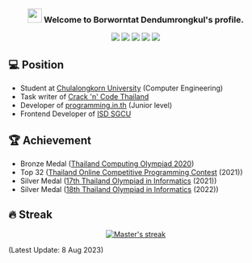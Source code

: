 <h3 align="center">
  <img src="https://media.giphy.com/media/hvRJCLFzcasrR4ia7z/giphy.gif" width="28">
  Welcome to Borworntat Dendumrongkul's profile.
</h3>

<p align="center">
<a href="https://instagram.com/iicxx.exe_"><img src="https://img.shields.io/badge/iicxx.exe_-%23E4405F.svg?style=for-the-badge&logo=Instagram&logoColor=white"></a>
<a href="https://twitter.com/_ibwt"><img src="https://img.shields.io/badge/_ibwt-%231DA1F2.svg?style=for-the-badge&logo=Twitter&logoColor=white"></a>
<a href="mailto:borworntat.d@gmail.com"><img src="https://img.shields.io/badge/Gmail-D14836?style=for-the-badge&logo=gmail&logoColor=white"></a>
<a href="https://facebook.com/borworntat.d"><img src="https://img.shields.io/badge/Facebook-%231877F2.svg?style=for-the-badge&logo=Facebook&logoColor=white"></a>
<img src="https://img.shields.io/badge/Borworntat-%2300AFF0.svg?style=for-the-badge&logo=Skype&logoColor=white">
</p>

## :computer:	Position
- Student at [Chulalongkorn University](https://www.chula.ac.th/) (Computer Engineering)
- Task writer of [Crack 'n' Code Thailand](https://crackncode.org/)
- Developer of [programming.in.th](https://programming.in.th) (Junior level)
- Frontend Developer of [ISD SGCU](https:/github.com/isd-sgcu)

## :trophy: Achievement
- Bronze Medal ([Thailand Computing Olympiad 2020](https://thaco.tech/))
- Top 32 ([Thailand Online Competitive Programming Contest](https://tocpc.codes/) (2021))
- Silver Medal ([17th Thailand Olympiad in Informatics](https://www.facebook.com/%E0%B8%81%E0%B8%B2%E0%B8%A3%E0%B9%81%E0%B8%82%E0%B9%88%E0%B8%87%E0%B8%82%E0%B8%B1%E0%B8%99%E0%B8%84%E0%B8%AD%E0%B8%A1%E0%B8%9E%E0%B8%B4%E0%B8%A7%E0%B9%80%E0%B8%95%E0%B8%AD%E0%B8%A3%E0%B9%8C%E0%B9%82%E0%B8%AD%E0%B8%A5%E0%B8%B4%E0%B8%A1%E0%B8%9B%E0%B8%B4%E0%B8%81%E0%B8%A3%E0%B8%B0%E0%B8%94%E0%B8%B1%E0%B8%9A%E0%B8%8A%E0%B8%B2%E0%B8%95%E0%B8%B4-%E0%B8%84%E0%B8%A3%E0%B8%B1%E0%B9%89%E0%B8%87%E0%B8%97%E0%B8%B5%E0%B9%88-17-%E0%B8%A1%E0%B8%AB%E0%B8%B2%E0%B8%A7%E0%B8%B4%E0%B8%97%E0%B8%A2%E0%B8%B2%E0%B8%A5%E0%B8%B1%E0%B8%A2%E0%B8%A7%E0%B8%A5%E0%B8%B1%E0%B8%A2%E0%B8%A5%E0%B8%B1%E0%B8%81%E0%B8%A9%E0%B8%93%E0%B9%8C-105197518105636) (2021))
- Silver Medal ([18th Thailand Olympiad in Informatics](https://www.facebook.com/toi18.cmu) (2022))
<!--
## :blue_book: Working Experience
- [ Witcom Rayongwittayakom School](https://witcom.rayongwit.ac.th)'s POSN Computer camp tutor. (2021-2022)
- Computer Olympiad (Camp 1-2) tutor. (2022)
- POSN Burapha University Raayongwittayakom Center teacher assistant. (2022)
-->

## 🔥 Streak
<p align="center">
  <a href="https://github.com/DenverCoder1/github-readme-streak-stats">
    <img alt="Master's streak" src="https://github-readme-streak-stats.herokuapp.com/?user=MasterIceZ&theme=monokai-metallian&hide_border=true"/>
  </a>
</p>

(Latest Update: 8 Aug 2023)
